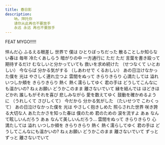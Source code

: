```yaml
---
title: 春日影
description: 
    呐，拜托你
    请你从此再也不要放手
    永远 永远 再也不要放手
---
```

FEAT MYGO!!!!!

悴んだ心 ふるえる眼差し
世界で 僕は ひとりぼっちだった
散ることしか知らない春は
毎年 冷たくあしらう
暗がりの中 一方通行に
ただ ただ 言葉を書き殴って
期待するだけ むなしいと分かっていても
救いを求め続けた
（せつなくて いとおしい）
今ならば 分かる気がする
（しあわせで くるおしい）
あの日泣けなかった僕を
光は やさしく連れ立つよ
雲間をぬって きらりきらり
心満たしては 溢れ
いつしか頬を きらりきらり
熱く 熱く濡らしてゆく
君の手は どうしてこんなにも温かいの?
ねぇお願い
どうかこのまま 離さないでいて
縁を結んでは ほどきほどかれ
誰しもがそれを喜び 悲しみながら
愛を数えてゆく
鼓動を確かめるように
（うれしくて さびしくて）
今だから 分かる気がした
（たいせつで こわくって）
あの日泣けなかった僕を
光は やさしく抱きしめた
照らされた世界 咲き誇る大切な人
あたたかさを知った春は
僕のため 君のための 涙を流すよ
あぁ なんて眩しいんだろう
あぁ なんて美しいんだろう...
雲間をぬって きらりきらり
心満たしては 溢れ
いつしか頬を きらりきらり
熱く 熱く濡らしてゆく
君の手は どうしてこんなにも温かいの?
ねぇお願い
どうかこのまま 離さないでいて
ずっと ずっと 離さないでいて